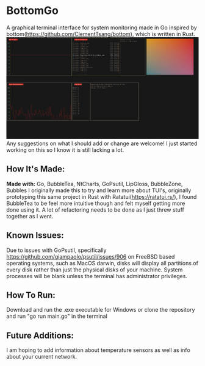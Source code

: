 # BottomGo
A graphical terminal interface for system monitoring made in Go inspired by bottom(https://github.com/ClementTsang/bottom), which is written in Rust.
![Alt text](/screenshots/Screenshot%202024-12-29%20012210.png?raw=true)
Any suggestions on what I should add or change are welcome! I just started working on this so I know it is still lacking a lot.
## How It's Made:

**Made with:** Go, BubbleTea, NtCharts, GoPsutil, LipGloss, BubbleZone, Bubbles
I originally made this to try and learn more about TUI's, originally prototyping this same project in Rust with Ratatui(https://ratatui.rs/),
I found BubbleTea to be feel more intuitive though and felt myself getting more done using it. 
A lot of refactoring needs to be done as I just threw stuff together as I went.



## Known Issues:
Due to issues with GoPsutil, specifically https://github.com/giampaolo/psutil/issues/906 on FreeBSD based operating systems, such as MacOS darwin,
disks will display all partitions of every disk rather than just the physical disks of your machine.
System processes will be blank unless the terminal has administrator privileges.

## How To Run:
Download and run the .exe executable for Windows or clone the repository and run "go run main.go" in the terminal 

## Future Additions:
I am hoping to add information about temperature sensors as well as info about your current network.
